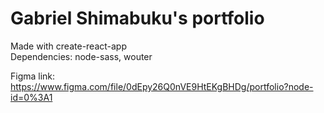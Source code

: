 # Gabriel Shimabuku's portfolio

Made with create-react-app  
Dependencies: node-sass, wouter


Figma link: https://www.figma.com/file/0dEpy26Q0nVE9HtEKgBHDg/portfolio?node-id=0%3A1